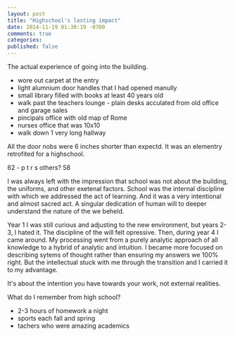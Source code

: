 ```yaml
---
layout: post
title: "Highschool's lasting impact"
date: 2014-11-19 01:30:19 -0700
comments: true
categories: 
published: false
---
```


The actual experience of going into the building.

- wore out carpet at the entry
- light alumnium door handles that I had opened manully 
- small library filled with books at least 40 years old
- walk past the teachers lounge - plain desks acculated from old office and garage sales
- pincipals office with old map of Rome
- nurses office that was 10x10
- walk down 1 very long hallway

All the door nobs were 6 inches shorter than expectd. It was an elementry retrofited for a highschool.

62 - 
p
t
r
s
others?
58

I was always left with the impression that school was not about the 
building, the uniforms, and other exetenal factors. School was the 
internal discipline with which we addressed the act of learning. And 
it was a very intentional and almost sacred act. A singular dedication 
of human will to deeper understand the nature of the we beheld.

Year 1 I was still curious and adjusting to the new environment, but
years 2-3, I hated it. The discipline of the will felt opressive. Then,
during year 4 I came around. My processing went from a purely analytic
approach of all knowledge to a hybrid of analytic and intuition. I 
became more focused on describing sytems of thought rather than ensuring
my answers we 100% right.  But the intellectual stuck with me through
the transition and I carried it to my advantage.

It's about the intention you have towards your work, not external realities.

What do I remember from high school?

- 2-3 hours of homework a night
- sports each fall and spring
- tachers who were amazing academics

